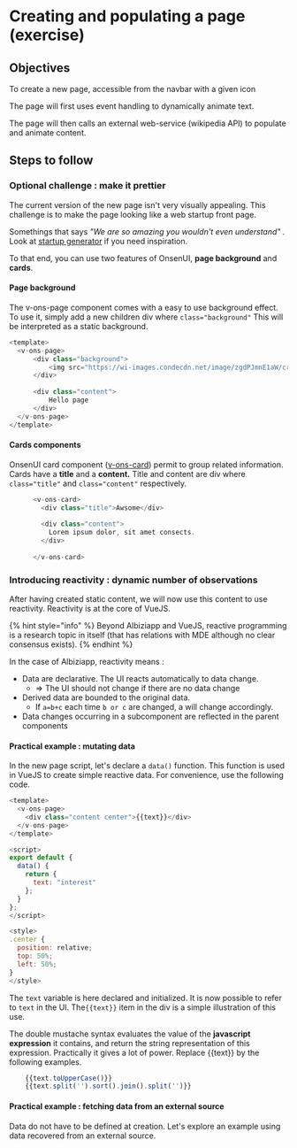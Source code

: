# Creating and populating a page \(exercise\)

## Objectives

To create a new page, accessible from the navbar with a given icon

The page will first uses event handling to dynamically  animate text. 

The page will then calls an external web-service \(wikipedia API\) to populate and animate content. 

## Steps to follow

### 

### Optional challenge : make it prettier

The current version of the new page isn't very visually appealing. This challenge is to make the page looking like a web startup front page. 

Somethings that says _"We are so amazing you wouldn't even understand" ._ Look at [startup generator](http://tiffzhang.com/startup) if you need inspiration.

To that end, you can use two features of OnsenUI, **page background** and **cards**. 

#### Page background

The v-ons-page component comes with a easy to use background effect. To use it, simply add a new children div where `class="background"` This will be interpreted as a static background. 

```javascript
<template>
  <v-ons-page>
      <div class="background">
          <img src="https://wi-images.condecdn.net/image/zgdPJmnE1aW/crop/1620/f/situational_wired_improbable_26-04-17_239_v1rgb-copy.jpg"/>
      </div>
      
      <div class="content">
          Hello page
      </div>
  </v-ons-page>
</template>
```

#### Cards components

OnsenUI card component \([v-ons-card](https://onsen.io/v2/api/vue/v-ons-card.html)\) permit to group related information.  Cards have a **title** and a **content.** Title and content are div where `class="title"` and `class="content"` respectively.

```javascript
      <v-ons-card>
        <div class="title">Awsome</div>
        
        <div class="content">
          Lorem ipsum dolor, sit amet consects.
        </div>
      
      </v-ons-card>

```



### Introducing reactivity : dynamic number of observations

After having created static content, we will now use this content to use reactivity. Reactivity is at the core of VueJS. 

{% hint style="info" %}
Beyond Albiziapp and VueJS, reactive programming is a research topic in itself \(that has relations with MDE although no clear consensus exists\).
{% endhint %}

In the case of Albiziapp, reactivity means :

* Data are declarative. The UI reacts automatically to data change.
  * =&gt; The UI should not change if there are no data change
* Derived data are bounded to the original data. 
  * If `a=b+c`  each time `b or c` are changed, a will change accordingly.
* Data changes occurring in a subcomponent are reflected in the parent components

#### Practical example : mutating data

In the new page script, let's declare a `data()` function. This function is used in VueJS to create simple reactive data. For convenience, use the following code.

```javascript
<template>
  <v-ons-page>
    <div class="content center">{{text}}</div>
  </v-ons-page>
</template>

<script>
export default {
  data() {
    return {
      text: "interest"
    };
  }
};
</script>

<style>
.center {
  position: relative;
  top: 50%;
  left: 50%;
}
</style>

```

The `text` variable is here declared and initialized. It is now possible to refer to `text` in the UI. The`{{text}}` item in the div is a simple illustration of this use. 

The double mustache syntax evaluates the value of the **javascript expression** it contains, and return the string representation of this expression. Practically it gives a lot of power. Replace {{text}} by the following examples.

```javascript
    {{text.toUpperCase()}}
    {{text.split('').sort().join().split('')}}

```

#### Practical example : fetching data from an external source

Data do not have to be defined at creation. Let's explore an example using data recovered from an external source. 

